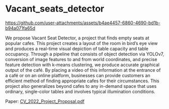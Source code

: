 # Vacant_seats_detector

https://github.com/user-attachments/assets/b4ae4457-6860-4690-bd1b-b94a071fa65d

We propose Vacant Seat Detector, a project that finds empty seats at popular cafes. This project creates a layout of the room in bird’s eye view and produces a real-time visual depiction of table capacity and table occupancy. Through a pipeline that consists of object detection via YOLOv7, conversion of image features to and from world coordinates, and precise feature detection with k-means clustering, we produce accurate graphical output of the café. By placing a video of this information at the entrance of a café or on an online platform, businesses can provide customers an efficient method of finding appropriate cafes for their circumstances. This project also generalizes beyond cafes to any in-demand space that uses ordinary, single-color tables and involves typical illumination conditions.

Paper: [CV_2022_Project_Proposal.pdf](https://github.com/user-attachments/files/17614194/CV_2022_Project_Proposal.pdf)
